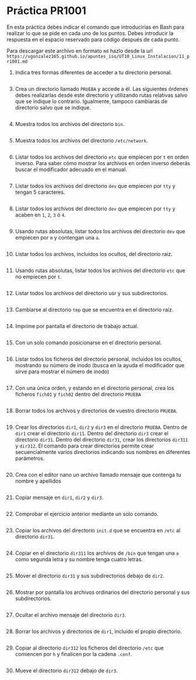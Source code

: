 # Práctica PR1001

En esta práctica debes indicar el comando que introducirías en Bash para realizar lo que se pide en cada uno de los puntos. Debes introducir la respuesta en el espacio reservado para código después de cada punto.

Para descargar este archivo en formato `md` hazlo desde la url `https://vgonzalez165.github.io/apuntes_iso/UT10_Linux_Instalacion/11_pr1001.md`


1. Indica tres formas diferentes de acceder a tu directorio personal.

```bash

```


3. Crea un directorio llamado `PRUEBA` y accede a él. Las siguientes órdenes debes realizarlas desde este directorio y utilizando rutas relativas salvo que se indique lo contrario. Igualmente, tampoco cambiarás de directorio salvo que se indique.

```bash

```


4. Muestra todos los archivos del directorio `bin`.

```bash

```


5. Muestra todos los archivos del directorio `/etc/network`.

```bash

```


6. Listar todos los archivos del directorio `etc` que empiecen por `t` en orden inverso. Para saber cómo mostrar los archivos en orden inverso deberás buscar el modificador adecuado en el manual.

```bash

```


7. Listar todos los archivos del directorio `dev` que empiecen por `tty` y tengan 5 caracteres.

```bash

```


8. Listar todos los archivos del directorio `dev` que empiecen por `tty` y acaben en `1`, `2`, `3` ó `4`.

```bash

```


9.  Usando rutas absolutas, listar todos los archivos del directorio `dev` que empiecen por `m` y contengan una `a`.

```bash

```


10. Listar todos los archivos, incluidos los ocultos, del directorio raíz.

```bash

```


11. Usando rutas absolutas, listar todos los archivos del directorio `etc` que no empiecen por `t`.

```bash

```


12. Listar todos los archivos del directorio usr y sus subdirectorios.

```bash

```


13. Cambiarse al directorio `tmp` que se encuentra en el directorio raíz.

```bash

```


14. Imprime por pantalla el directorio de trabajo actual.

```bash

```


15. Con un solo comando posicionarse en el directorio personal.

```bash

```


16. Listar todos los ficheros del directorio personal, incluidos los ocultos, mostrando su número de inodo (busca en la ayuda el modificador que sirve para mostrar el número de inodo)

```bash

```


17. Con una única orden, y estando en el directorio personal, crea los ficheros `fich01` y `fich02` dentro del directorio `PRUEBA`

```bash

```


18. Borrar todos los archivos y directorios de vuestro directorio `PRUEBA`.

```bash

```


19. Crear los directorios `dir1`, `dir2` y `dir3` en el directorio `PRUEBA`. Dentro de `dir1` crear el directorio `dir11`. Dentro del directorio `dir3` crear el directorio `dir31`. Dentro del directorio `dir31`, crear los directorios `dir311` y `dir312`. El comando para crear directorios permite crear secuencialmente varios directorios indicando sus nombres en diferentes parámetros.

```bash

```


20. Crea con el editor nano un archivo llamado mensaje que contenga tu nombre y apellidos

```bash

```


21. Copiar mensaje en `dir1`, `dir2` y `dir3`.

```bash

```


22. Comprobar el ejercicio anterior mediante un solo comando.

```bash

```


23. Copiar los archivos del directorio `init.d` que se encuentra en `/etc` al directorio `dir31`.

```bash

```


24. Copiar en el directorio `dir311` los archivos de `/bin` que tengan una `a` como segunda letra y su nombre tenga cuatro letras.

```bash

```


25. Mover el directorio `dir31` y sus subdirectorios debajo de `dir2`.

```bash

```


26. Mostrar por pantalla los archivos ordinarios del directorio personal y sus subdirectorios.

```bash

```


27. Ocultar el archivo mensaje del directorio `dir3`.

```bash

```


28. Borrar los archivos y directorios de `dir1`, incluido el propio directorio.

```bash

```


29. Copiar al directorio `dir312` los ficheros del directorio `/etc` que comiencen por `h` y finalicen por la cadena `.conf`.

```bash

```


30. Mueve el directorio `dir312` debajo de `dir3`.

```bash

```